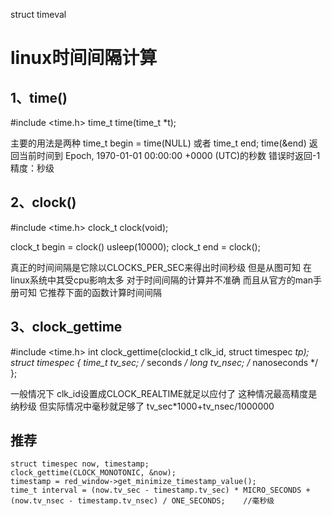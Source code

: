 struct timeval

# linux时间间隔计算

## 1、time()

   #include <time.h>
   time_t time(time_t *t);

主要的用法是两种
time_t begin = time(NULL)
或者
time_t end;
time(&end)
返回当前时间到 Epoch, 1970-01-01 00:00:00 +0000 (UTC)的秒数
错误时返回-1
精度：秒级

## 2、clock()

   #include <time.h>
   clock_t clock(void);

clock_t begin = clock()
usleep(10000);
clock_t end = clock();

 真正的时间间隔是它除以CLOCKS_PER_SEC来得出时间秒级
但是从图可知 在linux系统中其受cpu影响太多 对于时间间隔的计算并不准确
而且从官方的man手册可知 它推荐下面的函数计算时间间隔 

## 3、clock_gettime

 #include <time.h>
 int clock_gettime(clockid_t clk_id, struct timespec *tp);
  struct timespec {
               time_t   tv_sec;        /* seconds */
               long     tv_nsec;       /* nanoseconds */
           };

一般情况下 clk_id设置成CLOCK_REALTIME就足以应付了
这种情况最高精度是纳秒级 但实际情况中毫秒就足够了
tv_sec*1000+tv_nsec/1000000


## 推荐

```
struct timespec now, timestamp;
clock_gettime(CLOCK_MONOTONIC, &now);
timestamp = red_window->get_minimize_timestamp_value();
time_t interval = (now.tv_sec - timestamp.tv_sec) * MICRO_SECONDS + 
(now.tv_nsec - timestamp.tv_nsec) / ONE_SECONDS;    //毫秒级

```

